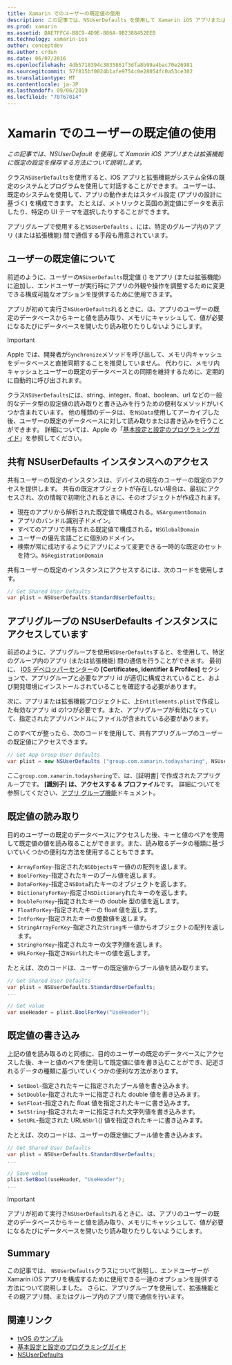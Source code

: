 ```yaml
---
title: Xamarin でのユーザーの既定値の使用
description: この記事では、NSUserDefaults を使用して Xamarin iOS アプリまたは拡張機能に既定の設定を保存する方法について説明します。 ここでは、NSUserDefaults の概要について説明し、値の読み取りと書き込みの方法について説明します。
ms.prod: xamarin
ms.assetid: DAE7FFC4-B8C9-4D9E-886A-9B2388452EEB
ms.technology: xamarin-ios
author: conceptdev
ms.author: crdun
ms.date: 06/07/2016
ms.openlocfilehash: 4db5718394c3835861f3dfa8b99a4bac70e26981
ms.sourcegitcommit: 57f815bf0024b1afe9754c0e28054fc0a53ce302
ms.translationtype: MT
ms.contentlocale: ja-JP
ms.lasthandoff: 09/06/2019
ms.locfileid: "70767014"
---
```

# <a name="working-with-user-defaults-in-xamarinios"></a>Xamarin でのユーザーの既定値の使用

_この記事では、NSUserDefault を使用して Xamarin iOS アプリまたは拡張機能に既定の設定を保存する方法について説明します。_

クラス`NSUserDefaults`を使用すると、iOS アプリと拡張機能がシステム全体の既定のシステムとプログラムを使用して対話することができます。 ユーザーは、既定のシステムを使用して、アプリの動作またはスタイル設定 (アプリの設計に基づく) を構成できます。 たとえば、メトリックと英国の測定値にデータを表示したり、特定の UI テーマを選択したりすることができます。

アプリグループで使用すると`NSUserDefaults` 、には、特定のグループ内のアプリ (または拡張機能) 間で通信する手段も用意されています。

<a name="About-User-Defaults" />

## <a name="about-user-defaults"></a>ユーザーの既定値について

前述のように、ユーザーの`NSUserDefaults`既定値 () をアプリ (または拡張機能) に追加し、エンドユーザーが実行時にアプリの外観や操作を調整するために変更できる構成可能なオプションを提供するために使用できます。

アプリが初めて実行さ`NSUserDefaults`れるときに、は、アプリのユーザーの既定のデータベースからキーと値を読み取り、メモリにキャッシュして、値が必要になるたびにデータベースを開いたり読み取りたりしないようにします。 

> [!IMPORTANT]
> Apple では、開発者が`Synchronize`メソッドを呼び出して、メモリ内キャッシュをデータベースと直接同期することを推奨していません。 代わりに、メモリ内キャッシュとユーザーの既定のデータベースとの同期を維持するために、定期的に自動的に呼び出されます。

クラス`NSUserDefaults`には、string、integer、float、boolean、url などの一般的なデータ型の設定値の読み取りと書き込みを行うための便利なメソッドがいくつか含まれています。 他の種類のデータは、を`NSData`使用してアーカイブした後、ユーザーの既定のデータベースに対して読み取りまたは書き込みを行うことができます。 詳細については、Apple の「[基本設定と設定のプログラミングガイド](https://developer.apple.com/library/mac/documentation/Cocoa/Conceptual/UserDefaults/Introduction/Introduction.html#//apple_ref/doc/uid/10000059i)」を参照してください。

<a name="Accessing-the-Shared-NSUserDefaults-Instance" />

## <a name="accessing-the-shared-nsuserdefaults-instance"></a>共有 NSUserDefaults インスタンスへのアクセス 

共有ユーザーの既定のインスタンスは、デバイスの現在のユーザーの既定のアクセスを提供します。 共有の既定オブジェクトが存在しない場合は、最初にアクセスされ、次の情報で初期化されるときに、そのオブジェクトが作成されます。

- 現在のアプリから解析された既定値で構成される。`NSArgumentDomain`
- アプリのバンドル識別子ドメイン。
- すべてのアプリで共有される既定値で構成される。`NSGlobalDomain`
- ユーザーの優先言語ごとに個別のドメイン。
- 検索が常に成功するようにアプリによって変更できる一時的な既定のセットを持つ。`NSRegistrationDomain`

共有ユーザーの既定のインスタンスにアクセスするには、次のコードを使用します。

```csharp
// Get Shared User Defaults
var plist = NSUserDefaults.StandardUserDefaults;
```

<a name="Accessing-an-App-Group-NSUserDefaults-Instance" />

## <a name="accessing-an-app-group-nsuserdefaults-instance"></a>アプリグループの NSUserDefaults インスタンスにアクセスしています

前述のように、アプリグループを使用`NSUserDefaults`すると、を使用して、特定のグループ内のアプリ (または拡張機能) 間の通信を行うことができます。 最初に、 [IOS デベロッパーセンター](https://developer.apple.com/devcenter/ios/)の **[Certificates, identifier & Profiles]** セクションで、アプリグループと必要なアプリ id が適切に構成されていること、および開発環境にインストールされていることを確認する必要があります。

次に、アプリまたは拡張機能プロジェクトに、上`Entitlements.plist`で作成した有効なアプリ id の1つが必要です。また、アプリグループが有効になっていて、指定されたアプリバンドルにファイルが含まれている必要があります。

このすべてが整ったら、次のコードを使用して、共有アプリグループのユーザーの既定値にアクセスできます。

```csharp
// Get App Group User Defaults
var plist = new NSUserDefaults ("group.com.xamarin.todaysharing", NSUserDefaultsType.SuiteName);
```

ここ`group.com.xamarin.todaysharing`で、は、[証明書] で作成されたアプリグループです。 **[識別子] は、アクセスする & プロファイル**です。 詳細についてを参照してください、[アプリ グループ機能](~/ios/deploy-test/provisioning/capabilities/app-groups-capabilities.md)ドキュメント。

<a name="Reading-Default-Values" />

## <a name="reading-default-values"></a>既定値の読み取り

目的のユーザーの既定のデータベースにアクセスした後、キーと値のペアを使用して既定値の値を読み取ることができます。また、読み取るデータの種類に基づいていくつかの便利な方法を使用することもできます。

- `ArrayForKey`-指定された`NSObjects`キー値のの配列を返します。
- `BoolForKey`-指定されたキーのブール値を返します。
- `DataForKey`-指定さ`NSData`れたキーのオブジェクトを返します。
- `DictionaryForKey`-指定さ`NSDictionary`れたキーのを返します。
- `DoubleForKey`-指定されたキーの double 型の値を返します。
- `FloatForKey`-指定されたキーの float 値を返します。
- `IntForKey`-指定されたキーの整数値を返します。
- `StringArrayForKey`-指定された`String`キー値からオブジェクトの配列を返します。
- `StringForKey`-指定されたキーの文字列値を返します。
- `URLForKey`-指定さ`NSUrl`れたキーの値を返します。

たとえば、次のコードは、ユーザーの既定値からブール値を読み取ります。

```csharp
// Get Shared User Defaults
var plist = NSUserDefaults.StandardUserDefaults;
...

// Get value
var useHeader = plist.BoolForKey("UseHeader");

```

<a name="Writing-Default-Values" />

## <a name="writing-default-values"></a>既定値の書き込み

上記の値を読み取るのと同様に、目的のユーザーの既定のデータベースにアクセスした後、キーと値のペアを使用して既定値に値を書き込むことができ、記述されるデータの種類に基づいていくつかの便利な方法があります。

- `SetBool`-指定されたキーに指定されたブール値を書き込みます。
- `SetDouble`-指定されたキーに指定された double 値を書き込みます。
- `SetFloat`-指定された float 値を指定されたキーに書き込みます。
- `SetString`-指定されたキーに指定された文字列値を書き込みます。
- `SetURL`-指定された URL`NSUrl`() 値を指定されたキーに書き込みます。

たとえば、次のコードは、ユーザーの既定値にブール値を書き込みます。

```csharp
// Get Shared User Defaults
var plist = NSUserDefaults.StandardUserDefaults;
...

// Save value
plist.SetBool(useHeader, "UseHeader");
...

```

> [!IMPORTANT]
> アプリが初めて実行さ`NSUserDefaults`れるときに、は、アプリのユーザーの既定のデータベースからキーと値を読み取り、メモリにキャッシュして、値が必要になるたびにデータベースを開いたり読み取りたりしないようにします。

<a name="Summary" />

## <a name="summary"></a>Summary

この記事では、 `NSUserDefaults`クラスについて説明し、エンドユーザーが Xamarin iOS アプリを構成するために使用できる一連のオプションを提供する方法について説明しました。 さらに、アプリグループを使用して、拡張機能とその親アプリ間、またはグループ内のアプリ間で通信を行います。

## <a name="related-links"></a>関連リンク

- [tvOS のサンプル](https://docs.microsoft.com/samples/browse/?products=xamarin&term=Xamarin.iOS+tvOS)
- [基本設定と設定のプログラミングガイド](https://developer.apple.com/library/mac/documentation/Cocoa/Conceptual/UserDefaults/Introduction/Introduction.html#//apple_ref/doc/uid/10000059i)
- [NSUserDefaults](https://developer.apple.com/library/mac/documentation/Cocoa/Reference/Foundation/Classes/NSUserDefaults_Class/#//apple_ref/doc/constant_group/NSUserDefaults_Domains)
